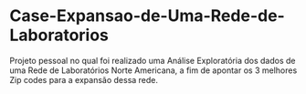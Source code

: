 # Case-Expansao-de-Uma-Rede-de-Laboratorios
Projeto pessoal no qual foi realizado uma Análise Exploratória dos dados de uma Rede de Laboratórios Norte Americana, a fim de apontar os 3 melhores Zip codes para a expansão dessa rede.
